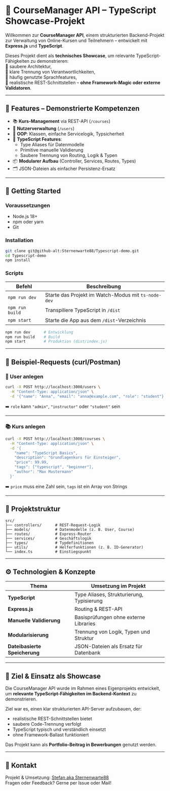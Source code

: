 # 📘 CourseManager API – TypeScript Showcase-Projekt

Willkommen zur **CourseManager API**, einem strukturierten Backend-Projekt zur Verwaltung von Online-Kursen und Teilnehmern – entwickelt mit **Express.js** und **TypeScript**.

Dieses Projekt dient als **technisches Showcase**, um relevante TypeScript-Fähigkeiten zu demonstrieren:  
🔹 saubere Architektur,  
🔹 klare Trennung von Verantwortlichkeiten,  
🔹 häufig genutzte Sprachfeatures,  
🔹 realistische REST-Schnittstellen – **ohne Framework-Magic oder externe Validatoren**.

---

## 🎯 Features – Demonstrierte Kompetenzen

- 📚 **Kurs-Management** via REST-API (`/courses`)
- 👤 **Nutzerverwaltung** (`/users`)
- 🧱 **OOP**: Klassen, einfache Servicelogik, Typsicherheit
- 🧠 **TypeScript Features**:
  - Type Aliases für Datenmodelle
  - Primitive manuelle Validierung
  - Saubere Trennung von Routing, Logik & Typen
- 📦 **Modularer Aufbau** (Controller, Services, Routes, Types)
- 🗂️ JSON-Dateien als einfacher Persistenz-Ersatz

---

## 🚀 Getting Started

### Voraussetzungen

- Node.js 18+
- npm oder yarn
- Git

### Installation

```bash
git clone git@github-alt:Sternenwarte88/Typescript-demo.git
cd Typescript-demo
npm install
```

### Scripts

| Befehl          | Beschreibung                                 |
|------------------|----------------------------------------------|
| `npm run dev`     | Starte das Projekt im Watch-Modus mit `ts-node-dev` |
| `npm run build`   | Transpiliere TypeScript in `/dist`           |
| `npm start`       | Starte die App aus dem `/dist`-Verzeichnis   |

```bash
npm run dev      # Entwicklung
npm run build    # Build
npm start        # Produktion (dist/index.js)
```

---

## 🔁 Beispiel-Requests (curl/Postman)

### 👤 User anlegen

```bash
curl -X POST http://localhost:3000/users \
  -H "Content-Type: application/json" \
  -d '{"name": "Anna", "email": "anna@example.com", "role": "student"}'
```

➡️ `role` kann `"admin"`, `"instructor"` oder `"student"` sein

---

### 📚 Kurs anlegen

```bash
curl -X POST http://localhost:3000/courses \
  -H "Content-Type: application/json" \
  -d '{
    "name": "TypeScript Basics",
    "description": "Grundlagenkurs für Einsteiger",
    "price": 99.99,
    "tags": ["typescript", "beginner"],
    "author": "Max Mustermann"
  }'
```

➡️ `price` muss eine Zahl sein, `tags` ist ein Array von Strings

---

## 🧱 Projektstruktur

```plaintext
src/
├── controllers/      # REST-Request-Logik
├── models/           # Datenmodelle (z. B. User, Course)
├── routes/           # Express-Router
├── services/         # Geschäftslogik
├── types/            # Typdefinitionen
├── utils/            # Helferfunktionen (z. B. ID-Generator)
└── index.ts          # Einstiegspunkt
```

---

## ⚙️ Technologien & Konzepte

| Thema                    | Umsetzung im Projekt                                   |
|--------------------------|--------------------------------------------------------|
| **TypeScript**           | Type Aliases, Strukturierung, Typisierung              |
| **Express.js**           | Routing & REST-API                                     |
| **Manuelle Validierung** | Basisprüfungen ohne externe Libraries                  |
| **Modularisierung**      | Trennung von Logik, Typen und Struktur                 |
| **Dateibasierte Speicherung** | JSON-Dateien als Ersatz für Datenbank       |

---

## 💼 Ziel & Einsatz als Showcase

Die CourseManager API wurde im Rahmen eines Eigenprojekts entwickelt, um **relevante TypeScript-Fähigkeiten im Backend-Kontext** zu demonstrieren.

Ziel war es, einen klar strukturierten API-Server aufzubauen, der:

- realistische REST-Schnittstellen bietet
- saubere Code-Trennung verfolgt
- TypeScript typisch und verständlich einsetzt
- ohne Framework-Ballast funktioniert

Das Projekt kann als **Portfolio-Beitrag in Bewerbungen** genutzt werden.

---

## 👤 Kontakt

Projekt & Umsetzung: [Stefan aka Sternenwarte88](https://github.com/Sternenwarte88)  
Fragen oder Feedback? Gerne per Issue oder Mail!
